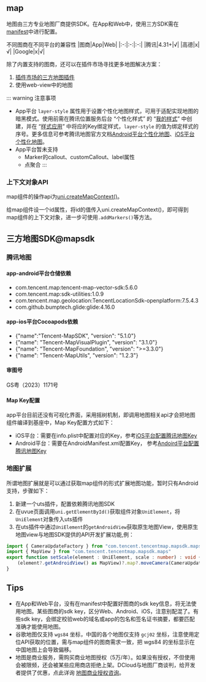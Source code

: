 ## map

<!-- UTSCOMJSON.map.description -->

地图由三方专业地图厂商提供SDK。在App和Web中，使用三方SDK需在[manifest](../collocation/manifest.md)中进行配置。

<!-- UTSCOMJSON.map.compatibility -->

不同图商在不同平台的兼容性
|图商|App|Web|
|:-:|:-:|:-:|
|腾讯|4.31+|√|
|高德|x|√|
|Google|x|√|

除了内置支持的图商，还可以在插件市场寻找更多地图解决方案：
1. [插件市场的三方地图插件](https://ext.dcloud.net.cn/search?q=%E5%9C%B0%E5%9B%BE&orderBy=Relevance&uni-appx=1)
2. 使用web-view中的地图

<!-- UTSCOMJSON.map.attribute -->

<!-- UTSCOMJSON.map.event -->

<!-- UTSCOMJSON.map.component_type -->

<!-- UTSCOMJSON.map.children -->

::: warning 注意事项
- App平台 `layer-style` 属性用于设置个性化地图样式，可用于适配实现地图的暗黑模式。使用前需在腾讯位置服务后台 “个性化样式” 的 “[我的样式](https://lbs.qq.com/dev/console/custom/mapStyle)” 中创建，并在 “[样式应用](https://lbs.qq.com/dev/console/custom/apply)” 中将应的Key绑定样式，`layer-style` 的值为绑定样式的序号。更多信息可参考腾讯地图官方文档[Android平台个性化地图](https://lbs.qq.com/mobile/androidMapSDK/developerGuide/personalized)、[iOS平台个性化地图](https://lbs.qq.com/mobile/iOSMapSDK/mapGuide/mapStyle)。
- App平台暂未支持
    - Marker的callout、customCallout、label属性
    - 点聚合
:::

### 上下文对象API

map组件的操作api为[uni.createMapContext()](../api/create-map-context.md)。

给map组件设一个id属性，将id的值传入uni.createMapContext()，即可得到map组件的上下文对象，进一步可使用`.addMarkers()`等方法。


<!-- UTSCOMJSON.map.example -->

## 三方地图SDK@mapsdk  

### 腾讯地图

#### app-android平台仓储依赖
- com.tencent.map:tencent-map-vector-sdk:5.6.0
- com.tencent.map:sdk-utilities:1.0.9
- com.tencent.map.geolocation:TencentLocationSdk-openplatform:7.5.4.3
- com.github.bumptech.glide:glide:4.16.0

#### app-ios平台Cocoapods依赖
- {"name":"Tencent-MapSDK", "version": "5.1.0"}
- {"name": "Tencent-MapVisualPlugin", "version": "3.1.0"}
- {"name": "Tencent-MapFoundation", "version": ">=3.3.0"}
- {"name": "Tencent-MapUtils", "version": "1.2.3"}

#### 审图号

GS粤（2023）1171号

#### Map Key配置

app平台目前还没有可视化界面，采用摇树机制，即调用地图相关api才会把地图组件编译到基座中，Map Key配置方式如下：

- iOS平台：需要在info.plist中配置对应的Key，参考[iOS平台配置腾讯地图Key](../collocation/manifest-modules.md#uni-map-tencent-ios-key)
- Android平台：需要在AndroidManifest.xml配置Key， 参考[Andoird平台配置腾讯地图Key](../collocation/manifest-modules.md#uni-map-tencent-android-key)

### 地图扩展

所谓地图扩展就是可以通过获取map组件的形式扩展地图功能，暂时只有Android支持，步骤如下：

1. 新建一个uts插件，配置依赖腾讯地图SDK 
2. 在uvue页面调用`uni.getElementById()`获取组件对象`UniElement`，将`UniElement`对象传入uts插件
3. 在uts插件中通过`UniElement`的`getAndroidView`获取原生地图View，使用原生地图view与地图SDK提供的API开发扩展功能,例：

```ts
import { CameraUpdateFactory } from "com.tencent.tencentmap.mapsdk.maps"
import { MapView } from "com.tencent.tencentmap.mapsdk.maps"
export function setScale(element : UniElement, scale : number) : void {
	(element?.getAndroidView() as MapView)?.map?.moveCamera(CameraUpdateFactory.zoomTo(scale.toFloat()));
}
```


## Tips
- 在App和Web平台，没有在manifest中配置好图商的sdk key信息，将无法使用地图。某些图商的sdk key，区分Web、Android、iOS，注意别配混了。有些sdk key，会绑定校验web的域名或app的包名和签名证书摘要，都要匹配准确才能使用地图。
- 谷歌地图仅支持 `wgs84` 坐标，中国的各个地图仅支持 `gcj02` 坐标，注意使用定位API获取的位置，需与map组件的图商需求一致，把 wgs84 的坐标显示在中国地图上会导致偏移。
- 地图是商业服务，需购买商业地图授权（5万/年）。如果没有授权，不但使用会被限频，还会被某些应用商店拒绝上架。DCloud与地图厂商谈判，给开发者提供了优惠，点此详询 [地图商业授权咨询](https://ask.dcloud.net.cn/explore/map/)。

<!-- UTSCOMJSON.map.reference -->

